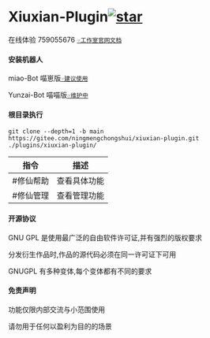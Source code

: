 # Xiuxian-Plugin<a  href='https://gitee.com/ningmengchongshui/xiuxian-plugin/stargazers'><img src='https://gitee.com/ningmengchongshui/xiuxian-plugin/badge/star.svg?theme=dark'  alt='star'></img></a>

在线体验 759055676 [`☞工作室官网文档`](http://three-point-of-water.gitee.io/point/)

#### 安装机器人

miao-Bot 喵崽版[`☞建议使用`](https://gitee.com/yoimiya-kokomi/Miao-Yunzai)

Yunzai-Bot 喵喵版[`☞维护中`](https://gitee.com/yoimiya-kokomi/Yunzai-Bot)

#### 根目录执行

```
git clone --depth=1 -b main  https://gitee.com/ningmengchongshui/xiuxian-plugin.git ./plugins/xiuxian-plugin/
```

| 指令      | 描述         | 
| --------- | ------------ | 
| #修仙帮助 | 查看具体功能 | 
| #修仙管理 | 查看管理功能 | 


#### 开源协议

GNU GPL 是使用最广泛的自由软件许可证,并有强烈的版权要求

分发衍生作品时,作品的源代码必须在同一许可证下可用

GNUGPL 有多种变体,每个变体都有不同的要求

#### 免责声明

功能仅限内部交流与小范围使用

请勿用于任何以盈利为目的的场景

